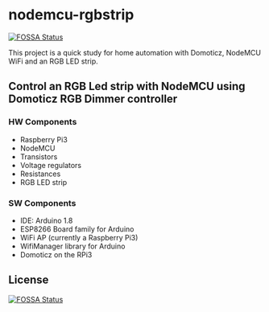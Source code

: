 # nodemcu-rgbstrip
[![FOSSA Status](https://app.fossa.io/api/projects/git%2Bgithub.com%2Fdzooli%2Fnodemcu-rgbstrip.svg?type=shield)](https://app.fossa.io/projects/git%2Bgithub.com%2Fdzooli%2Fnodemcu-rgbstrip?ref=badge_shield)

This project is a quick study for home automation with Domoticz, NodeMCU WiFi and an RGB LED strip.
## Control an RGB Led strip with NodeMCU using Domoticz RGB Dimmer controller

### HW Components
  - Raspberry Pi3
  - NodeMCU
  - Transistors
  - Voltage regulators
  - Resistances
  - RGB LED strip
### SW Components
  - IDE: Arduino 1.8
  - ESP8266 Board family for Arduino
  - WiFi AP (currently a Raspberry Pi3)
  - WifiManager library for Arduino
  - Domoticz on the RPi3




## License
[![FOSSA Status](https://app.fossa.io/api/projects/git%2Bgithub.com%2Fdzooli%2Fnodemcu-rgbstrip.svg?type=large)](https://app.fossa.io/projects/git%2Bgithub.com%2Fdzooli%2Fnodemcu-rgbstrip?ref=badge_large)